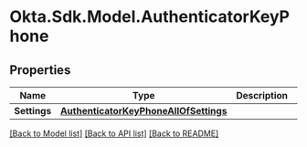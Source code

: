 # Okta.Sdk.Model.AuthenticatorKeyPhone

## Properties

Name | Type | Description | Notes
------------ | ------------- | ------------- | -------------
**Settings** | [**AuthenticatorKeyPhoneAllOfSettings**](AuthenticatorKeyPhoneAllOfSettings.md) |  | [optional] 

[[Back to Model list]](../README.md#documentation-for-models) [[Back to API list]](../README.md#documentation-for-api-endpoints) [[Back to README]](../README.md)

